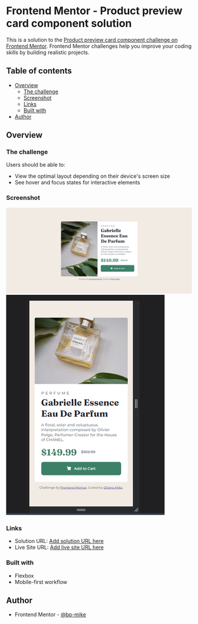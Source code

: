 # Frontend Mentor - Product preview card component solution

This is a solution to the [Product preview card component challenge on Frontend Mentor](https://www.frontendmentor.io/challenges/product-preview-card-component-GO7UmttRfa). Frontend Mentor challenges help you improve your coding skills by building realistic projects. 

## Table of contents

- [Overview](#overview)
  - [The challenge](#the-challenge)
  - [Screenshot](#screenshot)
  - [Links](#links)
  - [Built with](#built-with)
- [Author](#author)


## Overview

### The challenge

Users should be able to:

- View the optimal layout depending on their device's screen size
- See hover and focus states for interactive elements

### Screenshot

![](./images/screenshots/Screenshot%20(47).png)
![](./images/screenshots/Screenshot%20(46).png)

### Links

- Solution URL: [Add solution URL here](https://your-solution-url.com)
- Live Site URL: [Add live site URL here](https://your-live-site-url.com)


### Built with

- Flexbox
- Mobile-first workflow


## Author

<!-- - Website - [Add your name here](https://www.your-site.com) -->
- Frontend Mentor - [@bp-mike](https://www.frontendmentor.io/profile/bp-mike)
<!-- - Twitter - [@yourusername](https://www.twitter.com/yourusername) -->

